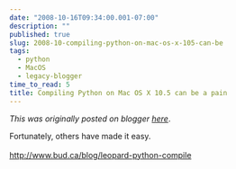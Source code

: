 ```yaml
---
date: "2008-10-16T09:34:00.001-07:00"
description: ""
published: true
slug: 2008-10-compiling-python-on-mac-os-x-105-can-be
tags:
  - python
  - MacOS
  - legacy-blogger
time_to_read: 5
title: Compiling Python on Mac OS X 10.5 can be a pain
---
```


_This was originally posted on blogger [here](https://pydanny.blogspot.com/2008/10/compiling-python-on-mac-os-x-105-can-be.html)_.

Fortunately, others have made it easy.<br /><br /><a href="http://www.bud.ca/blog/leopard-python-compile">http://www.bud.ca/blog/leopard-python-compile</a>
